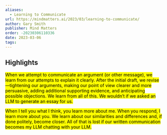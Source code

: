 ```yaml
---
aliases:
  - Learning to Communicate
url: https://mindmatters.ai/2023/03/learning-to-communicate/
author: Gary Smith
publisher: Mind Matters
order: -20230306110336
date: 2023-03-06
tags:
---
```


## Highlights
<mark>When we attempt to communicate an argument (or other message), we learn from our attempts to explain it clearly. After the initial draft, we revise—tightening our arguments, making our point of view clearer and more persuasive, adding additional supporting evidence, and anticipating possible objections. We learn from all of this. We wouldn’t if we asked an LLM to generate an essay for us.</mark>

<mark>When I tell you what I think, you learn more about me. When you respond, I learn more about you. We learn about our similarities and differences and, if done politely, become closer. All of that is lost if our written communication becomes my LLM chatting with your LLM.</mark>

